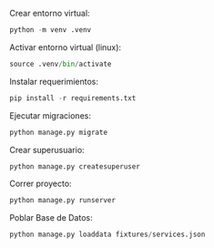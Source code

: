 
Crear entorno virtual:
```PYTHON
python -m venv .venv
```

Activar entorno virtual (linux):
```PYTHON
source .venv/bin/activate
```
Instalar requerimientos:
```PYTHON
pip install -r requirements.txt
```
Ejecutar migraciones:
```PYTHON
python manage.py migrate
```
Crear superusuario:
```PYTHON
python manage.py createsuperuser
```
Correr proyecto:
```PYTHON
python manage.py runserver
```
Poblar Base de Datos:

```PYTHON
python manage.py loaddata fixtures/services.json
```

